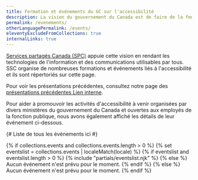 ```yaml
---
title: Formation et événements du GC sur l'accessibilité
description: La vision du gouvernement du Canada est de faire de la fonction publique du Canada la plus accessible et inclusive au monde.
permalink: /evenements/
otherLanguagePermalink: /events/
eleventyExcludeFromCollections: true
internalLinks: true
---
```


[Services partagés Canada (SPC)](https://www.canada.ca/fr/services-partages.html) appuie cette vision en rendant les technologies de l'information et des communications utilisables par tous. SSC organise de nombreuses formations et événements liés à l'accessibilité et ils sont répertoriés sur cette page.

Pour voir les présentations précédentes, consultez notre page des [présentations précédentes<span class="fas fa-user-lock mrgn-lft-sm" aria-hidden="true"></span><span class="wb-inv"> Lien interne</span>](https://www.gcpedia.gc.ca/wiki/Past_Presentations_%E2%80%93_SSC%E2%80%99s_Accessibility_Training_and_Events_/_Pr%C3%A9sentations_pass%C3%A9es_-_Formation_et_%C3%A9v%C3%A9nements_sur_l%27accessibilit%C3%A9_de_SPC).

Pour aider à promouvoir les activités d'accessibilité à venir organisées par divers ministères du gouvernement du Canada et ouvertes aux employés de la fonction publique, nous avons également affiché les détails de leur événement ci-dessous.

{# Liste de tous les événements ici #}

{% if collections.events and collections.events.length > 0 %}
  {% set eventslist = collections.events | localeMatch(locale) %}
  {% if eventslist and eventslist.length > 0 %}
    {% include "partials/eventslist.njk" %}
  {% else %}
    Aucun événement n'est prévu pour le moment.
  {% endif %}
{% else %}
  Aucun événement n'est prévu pour le moment.
{% endif %}
